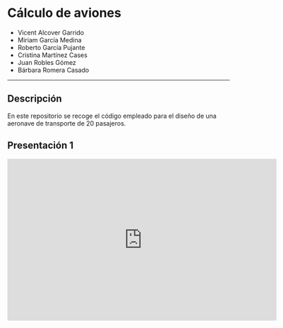 # Cálculo de aviones
- Vicent Alcover Garrido
- Miriam García Medina
- Roberto García Pujante
- Cristina Martínez Cases
- Juan Robles Gómez
- Bárbara Romera Casado

-------------------------------------
## Descripción
En este repositorio se recoge el código empleado para el diseño de una aeronave de transporte de 20 pasajeros.

## Presentación 1

<iframe src="https://upvedues-my.sharepoint.com/personal/barroca_upv_edu_es/_layouts/15/Doc.aspx?sourcedoc={9b613206-5511-482d-8046-180506cf977c}&amp;action=embedview&amp;wdAr=1.7777777777777777" width="610px" height="367px" frameborder="0">This is an embedded <a target="_blank" href="https://office.com">Microsoft Office</a> presentation, powered by <a target="_blank" href="https://office.com/webapps">Office</a>.</iframe>
